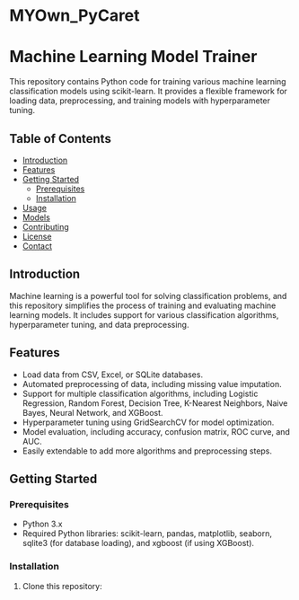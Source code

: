 # MYOwn_PyCaret

# Machine Learning Model Trainer

This repository contains Python code for training various machine learning classification models using scikit-learn. It provides a flexible framework for loading data, preprocessing, and training models with hyperparameter tuning.

## Table of Contents

- [Introduction](#introduction)
- [Features](#features)
- [Getting Started](#getting-started)
  - [Prerequisites](#prerequisites)
  - [Installation](#installation)
- [Usage](#usage)
- [Models](#models)
- [Contributing](#contributing)
- [License](#license)
- [Contact](#contact)

## Introduction

Machine learning is a powerful tool for solving classification problems, and this repository simplifies the process of training and evaluating machine learning models. It includes support for various classification algorithms, hyperparameter tuning, and data preprocessing.

## Features

- Load data from CSV, Excel, or SQLite databases.
- Automated preprocessing of data, including missing value imputation.
- Support for multiple classification algorithms, including Logistic Regression, Random Forest, Decision Tree, K-Nearest Neighbors, Naive Bayes, Neural Network, and XGBoost.
- Hyperparameter tuning using GridSearchCV for model optimization.
- Model evaluation, including accuracy, confusion matrix, ROC curve, and AUC.
- Easily extendable to add more algorithms and preprocessing steps.

## Getting Started

### Prerequisites

- Python 3.x
- Required Python libraries: scikit-learn, pandas, matplotlib, seaborn, sqlite3 (for database loading), and xgboost (if using XGBoost).

### Installation

1. Clone this repository:

   ```bash
  
